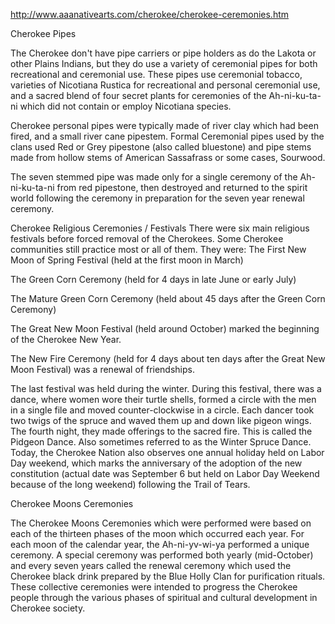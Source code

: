 http://www.aaanativearts.com/cherokee/cherokee-ceremonies.htm

Cherokee Pipes

The Cherokee don't have pipe carriers or pipe holders as do the Lakota or other Plains Indians, but they do use a variety of ceremonial pipes for both recreational and ceremonial use. These pipes use ceremonial tobacco, varieties of Nicotiana Rustica for recreational and personal ceremonial use, and a sacred blend of four secret plants for ceremonies of the Ah-ni-ku-ta-ni which did not contain or employ Nicotiana species. 

Cherokee personal pipes were typically made of river clay which had been fired, and a small river cane pipestem. Formal Ceremonial pipes used by the clans used Red or Grey pipestone (also called bluestone) and pipe stems made from hollow stems of American Sassafrass or some cases, Sourwood. 

The seven stemmed pipe was made only for a single ceremony of the Ah-ni-ku-ta-ni from red pipestone, then destroyed and returned to the spirit world following the ceremony in preparation for the seven year renewal ceremony.

Cherokee Religious Ceremonies / Festivals
There were six main religious festivals before forced removal of the Cherokees. Some Cherokee communities still practice most or all of them. They were:
The First New Moon of Spring Festival (held at the first moon in March)


The Green Corn Ceremony (held for 4 days in late June or early July)


The Mature Green Corn Ceremony (held about 45 days after the Green Corn Ceremony)


The Great New Moon Festival (held around October) marked the beginning of the Cherokee New Year.


The New Fire Ceremony (held for 4 days about ten days after the Great New Moon Festival) was a renewal of friendships.


The last festival was held during the winter. During this festival, there was a dance, where women wore their turtle shells, formed a circle with the men in a single file and moved counter-clockwise in a circle. Each dancer took two twigs of the spruce and waved them up and down like pigeon wings. The fourth night, they made offerings to the sacred fire. This is called the Pidgeon Dance. Also sometimes referred to as the Winter Spruce Dance.
Today, the Cherokee Nation also observes one annual holiday held on Labor Day weekend, which marks the anniversary of the adoption of the new constitution (actual date was September 6 but held on Labor Day Weekend because of the long weekend) following the Trail of Tears.

Cherokee Moons Ceremonies

The Cherokee Moons Ceremonies which were performed were based on each of the thirteen phases of the moon which occurred each year. For each moon of the calendar year, the Ah-ni-yv-wi-ya performed a unique ceremony. A special ceremony was performed both yearly (mid-October) and every seven years called the renewal ceremony which used the Cherokee black drink prepared by the Blue Holly Clan for purification rituals. These collective ceremonies were intended to progress the Cherokee people through the various phases of spiritual and cultural development in Cherokee society.
